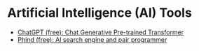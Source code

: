 # Artificial Intelligence (AI) Tools

- [ChatGPT (free): Chat Generative Pre-trained Transformer](https://chat.openai.com)
- [Phind (free): AI search engine and pair programmer](https://www.phind.com)
